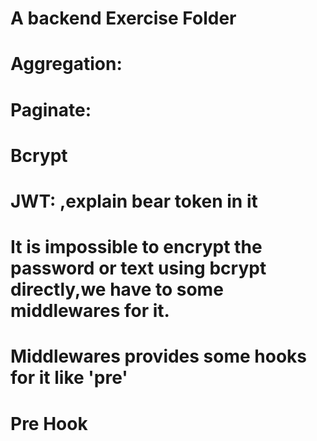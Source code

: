 # A backend Exercise Folder

# Aggregation:

# Paginate:

# Bcrypt

# JWT: ,explain bear token in it

# It is impossible to encrypt the password or text using bcrypt directly,we have to some middlewares for it.

# Middlewares provides some hooks for it like 'pre'

# Pre Hook
